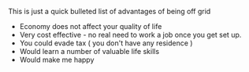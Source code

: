 This is just a quick bulleted list of advantages of being off grid 
* Economy does not affect your quality of life
* Very cost effective - no real need to work a job once you get set up. 
* You could evade tax ( you don't have any residence )
* Would learn a number of valuable life skills 
* Would make me happy 